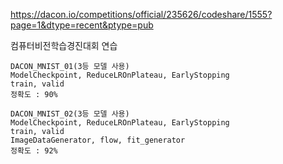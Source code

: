 https://dacon.io/competitions/official/235626/codeshare/1555?page=1&dtype=recent&ptype=pub

컴퓨터비전학습경진대회 연습   
```   
DACON_MNIST_01(3등 모델 사용)      
ModelCheckpoint, ReduceLROnPlateau, EarlyStopping   
train, valid   
정확도 : 90%   
```

```     
DACON_MNIST_02(3등 모델 사용)      
ModelCheckpoint, ReduceLROnPlateau, EarlyStopping   
train, valid
ImageDataGenerator, flow, fit_generator
정확도 : 92%   
```   
